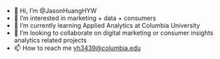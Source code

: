 - 👋 Hi, I’m @JasonHuangHYW
- 👀 I’m interested in marketing + data + consumers
- 🌱 I’m currently learning Applied Analytics at Columbia University
- 💞️ I’m looking to collaborate on digital marketing or consumer insights analytics related projects
- 📫 How to reach me yh3439@columbia.edu

<!---
JasonHuangHYW/JasonHuangHYW is a ✨ special ✨ repository because its `README.md` (this file) appears on your GitHub profile.
You can click the Preview link to take a look at your changes.
--->
